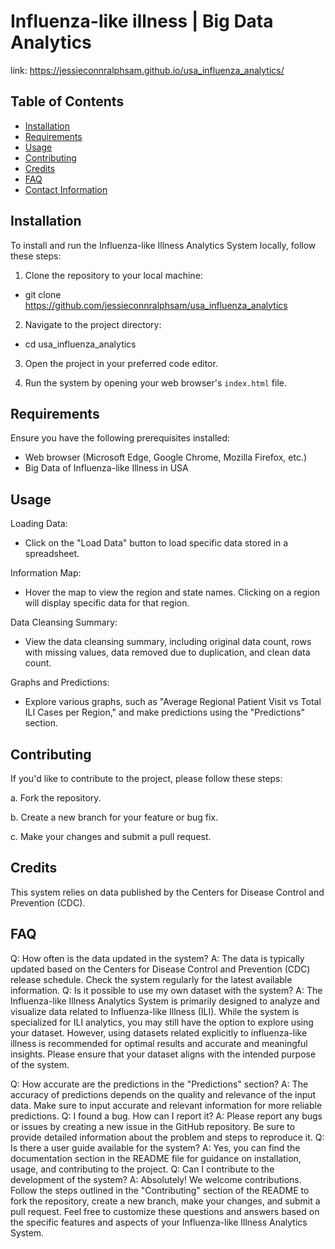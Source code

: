 # Influenza-like illness | Big Data Analytics

link: https://jessieconnralphsam.github.io/usa_influenza_analytics/

## Table of Contents

- [Installation](#installation)
- [Requirements](#requirements)
- [Usage](#usage)
- [Contributing](#contributing)
- [Credits](#credits)
- [FAQ](#faq)
- [Contact Information](#contact-information)

## Installation
To install and run the Influenza-like Illness Analytics System locally, follow these steps:

1. Clone the repository to your local machine:

- git clone https://github.com/jessieconnralphsam/usa_influenza_analytics

2. Navigate to the project directory:

- cd usa_influenza_analytics

3. Open the project in your preferred code editor.

4. Run the system by opening your web browser's `index.html` file.

## Requirements
Ensure you have the following prerequisites installed:

- Web browser (Microsoft Edge, Google Chrome, Mozilla Firefox, etc.)
- Big Data of Influenza-like Illness in USA
## Usage
Loading Data:

- Click on the "Load Data" button to load specific data stored in a spreadsheet.

Information Map:

- Hover the map to view the region and state names. Clicking on a region will display specific data for that region.

Data Cleansing Summary:

 - View the data cleansing summary, including original data count, rows with missing values, data removed due to duplication, and clean data count.

Graphs and Predictions:

- Explore various graphs, such as "Average Regional Patient Visit vs Total ILI Cases per Region," and make predictions using the "Predictions" section.

## Contributing
If you'd like to contribute to the project, please follow these steps:

a. Fork the repository.

b. Create a new branch for your feature or bug fix.

c. Make your changes and submit a pull request.

## Credits
This system relies on data published by the Centers for Disease Control and Prevention (CDC).
## FAQ
Q: How often is the data updated in the system?
A: The data is typically updated based on the Centers for Disease Control and Prevention (CDC) release schedule. Check the system regularly for the latest available information.
Q: Is it possible to use my own dataset with the system?
A: The Influenza-like Illness Analytics System is primarily designed to analyze and visualize data related to Influenza-like Illness (ILI). While the system is specialized for ILI analytics, you may still have the option to explore using your dataset. However, using datasets related explicitly to influenza-like illness is recommended for optimal results and accurate and meaningful insights. Please ensure that your dataset aligns with the intended purpose of the system.

Q: How accurate are the predictions in the "Predictions" section?
A: The accuracy of predictions depends on the quality and relevance of the input data. Make sure to input accurate and relevant information for more reliable predictions.
Q: I found a bug. How can I report it?
A: Please report any bugs or issues by creating a new issue in the GitHub repository. Be sure to provide detailed information about the problem and steps to reproduce it.
Q: Is there a user guide available for the system?
A: Yes, you can find the documentation section in the README file for guidance on installation, usage, and contributing to the project.
Q: Can I contribute to the development of the system?
A: Absolutely! We welcome contributions. Follow the steps outlined in the "Contributing" section of the README to fork the repository, create a new branch, make your changes, and submit a pull request.
Feel free to customize these questions and answers based on the specific features and aspects of your Influenza-like Illness Analytics System.

